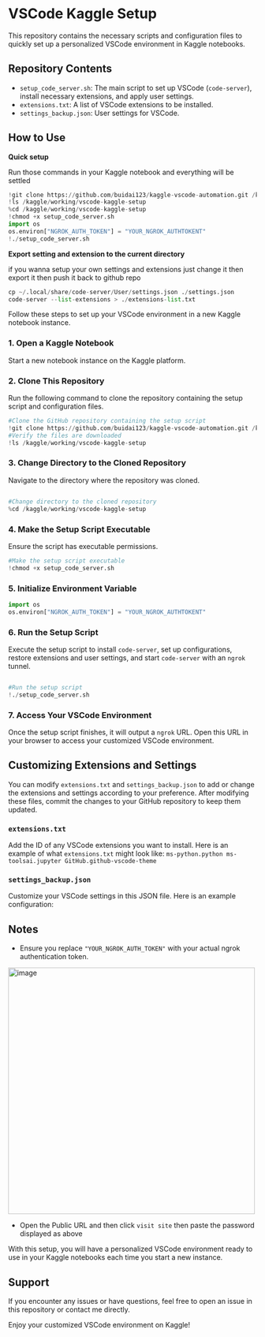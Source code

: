 # VSCode Kaggle Setup

This repository contains the necessary scripts and configuration files to quickly set up a personalized VSCode environment in Kaggle notebooks.

## Repository Contents
- `setup_code_server.sh`: The main script to set up VSCode (`code-server`), install necessary extensions, and apply user settings.
- `extensions.txt`: A list of VSCode extensions to be installed.
- `settings_backup.json`: User settings for VSCode.

## How to Use

**Quick setup**

Run those commands in your Kaggle notebook and everything will be settled
```python
!git clone https://github.com/buidai123/kaggle-vscode-automation.git /kaggle/working/vscode-kaggle-setup
!ls /kaggle/working/vscode-kaggle-setup
%cd /kaggle/working/vscode-kaggle-setup
!chmod +x setup_code_server.sh
import os
os.environ["NGROK_AUTH_TOKEN"] = "YOUR_NGROK_AUTHTOKENT"
!./setup_code_server.sh
```
**Export setting and extension to the current directory**

if you wanna setup your own settings and extensions just change it then export it then push it back to github repo
```python
cp ~/.local/share/code-server/User/settings.json ./settings.json
code-server --list-extensions > ./extensions-list.txt
```

Follow these steps to set up your VSCode environment in a new Kaggle notebook instance.

### 1. Open a Kaggle Notebook

Start a new notebook instance on the Kaggle platform.

### 2. Clone This Repository

Run the following command to clone the repository containing the setup script and configuration files.
```python
#Clone the GitHub repository containing the setup script
!git clone https://github.com/buidai123/kaggle-vscode-automation.git /kaggle/working/vscode-kaggle-setup
#Verify the files are downloaded
!ls /kaggle/working/vscode-kaggle-setup
```
### 3. Change Directory to the Cloned Repository

Navigate to the directory where the repository was cloned.
```python

#Change directory to the cloned repository
%cd /kaggle/working/vscode-kaggle-setup
```

### 4. Make the Setup Script Executable

Ensure the script has executable permissions.
```python
#Make the setup script executable
!chmod +x setup_code_server.sh

```

### 5. Initialize Environment Variable
```python
import os
os.environ["NGROK_AUTH_TOKEN"] = "YOUR_NGROK_AUTHTOKENT"
```

### 6. Run the Setup Script

Execute the setup script to install `code-server`, set up configurations, restore extensions and user settings, and start `code-server` with an `ngrok` tunnel.
```python

#Run the setup script
!./setup_code_server.sh
```

### 7. Access Your VSCode Environment

Once the setup script finishes, it will output a `ngrok` URL. Open this URL in your browser to access your customized VSCode environment.

## Customizing Extensions and Settings

You can modify `extensions.txt` and `settings_backup.json` to add or change the extensions and settings according to your preference. After modifying these files, commit the changes to your GitHub repository to keep them updated.

### `extensions.txt`

Add the ID of any VSCode extensions you want to install. Here is an example of what `extensions.txt` might look like:
`ms-python.python ms-toolsai.jupyter GitHub.github-vscode-theme`

### `settings_backup.json`

Customize your VSCode settings in this JSON file. Here is an example configuration:

## Notes

- Ensure you replace `"YOUR_NGROK_AUTH_TOKEN"` with your actual ngrok authentication token.
<img src="https://github.com/buidai123/kaggle-vscode-automation/assets/140616004/b25c0f22-c232-4ec4-9f91-10eb0627d7df" alt="image" width="500"/>

- Open the Public URL and then click `visit site` then paste the password displayed as above


With this setup, you will have a personalized VSCode environment ready to use in your Kaggle notebooks each time you start a new instance.

## Support

If you encounter any issues or have questions, feel free to open an issue in this repository or contact me directly.

Enjoy your customized VSCode environment on Kaggle!

